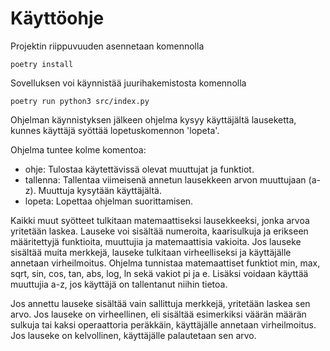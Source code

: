 # Käyttöohje



Projektin riippuvuuden asennetaan komennolla
```
poetry install
```

Sovelluksen voi käynnistää juurihakemistosta komennolla
```
poetry run python3 src/index.py
```

Ohjelman käynnistyksen jälkeen ohjelma kysyy käyttäjältä lauseketta, kunnes käyttäjä syöttää lopetuskomennon 'lopeta'.

Ohjelma tuntee kolme komentoa:
* ohje: Tulostaa käytettävissä olevat muuttujat ja funktiot.
* tallenna: Tallentaa viimeisenä annetun lausekkeen arvon muuttujaan (a-z). Muuttuja kysytään käyttäjältä.
* lopeta: Lopettaa ohjelman suorittamisen.

Kaikki muut syötteet tulkitaan matemaattiseksi lausekkeeksi, jonka arvoa yritetään laskea. Lauseke voi sisältää numeroita, kaarisulkuja ja erikseen määritettyjä funktioita, muuttujia ja matemaattisia vakioita. Jos lauseke sisältää muita merkkejä, lauseke tulkitaan virheelliseksi ja käyttäjälle annetaan virheilmoitus. Ohjelma tunnistaa matemaattiset funktiot min, max, sqrt, sin, cos, tan, abs, log, ln sekä vakiot pi ja e. Lisäksi voidaan käyttää muuttujia a-z, jos käyttäjä on tallentanut niihin tietoa.

Jos annettu lauseke sisältää vain sallittuja merkkejä, yritetään laskea sen arvo. Jos lauseke on virheellinen, eli sisältää esimerkiksi väärän määrän sulkuja tai kaksi operaattoria peräkkäin, käyttäjälle annetaan virheilmoitus. Jos lauseke on kelvollinen, käyttäjälle palautetaan sen arvo.
